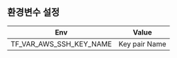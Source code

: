 ## 환경변수 설정
| Env                     | Value         |
|-------------------------|---------------|
| TF_VAR_AWS_SSH_KEY_NAME | Key pair Name |